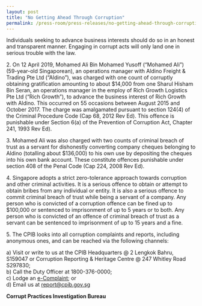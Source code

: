 ```yaml
---
layout: post
title: "No Getting Ahead Through Corruption"
permalink: /press-room/press-releases/no-getting-ahead-through-corruption/
---
```

Individuals seeking to advance business interests should do so in an honest and transparent manner. Engaging in corrupt acts will only land one in serious trouble with the law.

2\.     On 12 April 2019, Mohamed Ali Bin Mohamed Yusoff (“Mohamed Ali”) (59-year-old Singaporean), an operations manager with Aldino Freight & Trading Pte Ltd (“Aldino”), was charged with one count of corruptly obtaining gratification amounting to about $14,000 from one Sharul Hisham Bin Seran, an operations manager in the employ of Rich Growth Logistics Pte Ltd (“Rich Growth”), to advance the business interest of Rich Growth with Aldino. This occurred on 55 occasions between August 2015 and October 2017. The charge was amalgamated pursuant to section 124(4) of the Criminal Procedure Code (Cap 68, 2012 Rev Ed). This offence is punishable under Section 6(a) of the Prevention of Corruption Act, Chapter 241, 1993 Rev Ed).

3\.      Mohamed Ali was also charged with two counts of criminal breach of trust as a servant for dishonestly converting company cheques belonging to Aldino (totalling about $136,000) to his own use by depositing the cheques into his own bank account. These constitute offences punishable under section 408 of the Penal Code (Cap 224, 2008 Rev Ed).

4\.      Singapore adopts a strict zero-tolerance approach towards corruption and other criminal activities. It is a serious offence to obtain or attempt to obtain bribes from any individual or entity. It is also a serious offence to commit criminal breach of trust while being a servant of a company. Any person who is convicted of a corruption offence can be fined up to $100,000 or sentenced to imprisonment of up to 5 years or to both. Any person who is convicted of an offence of criminal breach of trust as a servant can be sentenced to imprisonment of up to 15 years and a fine.

5\.      The CPIB looks into all corruption complaints and reports, including anonymous ones, and can be reached via the following channels:

a) Visit or write to us at the CPIB Headquarters @ 2 Lengkok Bahru, S159047 or Corruption Reporting & Heritage Centre @ 247 Whitley Road S297830;<br />
b) Call the Duty Officer at 1800-376-0000;<br />
c) Lodge an [e-Complaint](/e-services/e-complaint-for-corrupt-conduct); or<br>
d) Email us at <a class="spamspan" href="mailto:report@cpib.gov.sg">report@cpib.gov.sg</a>

**Corrupt Practices Investigation Bureau**
